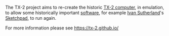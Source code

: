 The TX-2 project aims to re-create the historic [TX-2
computer](https://en.wikipedia.org/wiki/TX-2), in emulation, to allow
some historically important
[software](https://tx-2.github.io/software/), for example [Ivan
Sutherland](https://en.wikipedia.org/wiki/Ivan_Sutherland)'s
[Sketchpad](https://github.com/TX-2/Sketchpad), to run again.

For more information please see https://tx-2.github.io/
